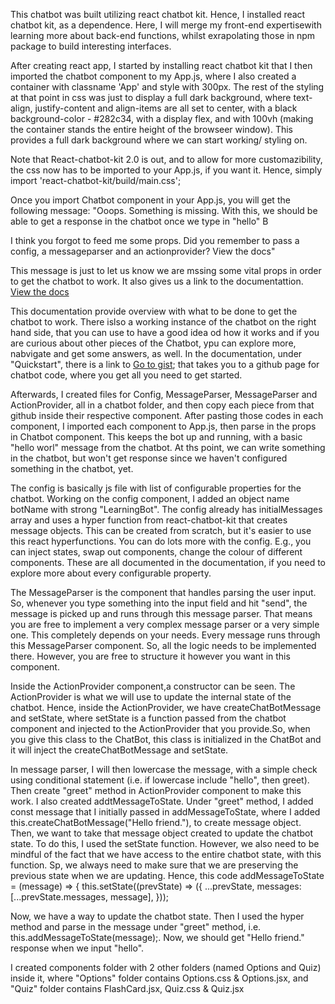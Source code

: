 This chatbot was built utilizing react chatbot kit. Hence, I installed react chatbot kit, as a dependence. Here, I will merge my front-end expertisewith learning more about back-end functions, whilst exrapolating those in npm package to build interesting interfaces.

After creating react app, I started by installing react chatbot kit that I then imported the chatbot component to my App.js, where I also created a container with classname 'App' and style with 300px. The rest of the styling at that point in css was just to display a full dark background, where text-align, justify-content and align-items are all set to center, with a black background-color - #282c34, with a display flex, and with 100vh (making the container stands the entire height of the browseer window). This provides a full dark background where we can start working/ styling on.

<bold> Note </bold> that React-chatbot-kit 2.0 is out, and to allow for more customazibility, the css now has to be imported to your App.js, if you want it. Hence, simply import 'react-chatbot-kit/build/main.css';

Once you import Chatbot component in your App.js, you will get the following message: "Ooops. Something is missing. With this, we should be able to get a response in the chatbot once we type in "hello"
B

I think you forgot to feed me some props. Did you remember to pass a config, a messageparser and an actionprovider?
View the docs"

This message is just to let us know we are mssing some vital props in order to get the chatbot to work. It also gives us a link to the documentattion. <a href="https://fredrikoseberg.github.io/react-chatbot-kit-docs/"> View the docs </a>

This documentation provide overview with what to be done to get the chatbot to work. There islso a working instance of the chatbot on the right hand side, that you can use to have a good idea od how it works and if you are curious about other pieces of the Chatbot, ypu can explore more, nabvigate and get some answers, as well. In the documentation, under "Quickstart", there is a link to <a href="https://gist.github.com/FredrikOseberg/c1e8ec83ade6e89ca84882e33caf599c"> Go to gist</a>; that takes you to a github page for chatbot code, where you  get all you need to get started. 

Afterwards, I created files for Config, MessageParser, MessageParser and ActionProvider, all in a chatbot folder, and then copy each piece from that github inside their respective component. After pasting those codes in each component, I imported each component to App.js, then parse in the props in Chatbot component. This keeps the bot up and running, with a basic "hello worl" message from the chatbot. At ths point, we can write something in the chatbot, but won't get response since we haven't configured something in the chatbot, yet.

The config is basically js file with list of configurable properties for the chatbot. Working on the config component, I added an object name botName with strong "LearningBot". The config already has initialMessages array and uses a hyper function from react-chatbot-kit that creates message objects. This can be created from scratch, but it's easier to use this react hyperfunctions. You can do lots more with the config. E.g., you can inject states, swap out components, change the colour of different components. These are all documented in the documentation, if you need to explore more about every configurable property.

The MessageParser is the component that handles parsing the user input. So, whenever you type something into the input field and hit "send", the message is picked up and runs through this message parser. That means  you are free to implement a very complex message parser or a very simple one. This completely depends on your needs. Every message runs through this MessageParser component. So, all the logic needs to be implemented there. However, you are free to structure it however you want in this component.

Inside the ActionProvider component,a constructor can be seen. The ActionProvider is what we will use to update the internal state of the chatbot. Hence, inside the ActionProvider, we have createChatBotMessage and setState, where setState is a function passed from the chatbot component and injected to the ActionProvider that you provide.So, when you give this class to the ChatBot, this class is initialized in the ChatBot and it will inject the createChatBotMessage and setState.

In message parser, I will then lowercase the message, with a simple check using conditional statement (i.e. if lowercase include "hello", then greet). Then create "greet" method in ActionProvider component to make this work. I also created addtMessageToState. Under "greet" method, I added const message that I initially passed in addMessageToState, where I added this.createChatBotMessage("Hello friend."), to create message object. Then, we want to take that message object created to update the chatbot state. To do this, I used the setState function. However, we also need to be mindful of the fact that we have access to the entire chatbot state, with this function. Sp, we always need to make sure that we are preserving the previous state when we are updating. Hence, this code    addMessageToState = (message) => {
       this.setState((prevState) => ({
           ...prevState,
           messages: [...prevState.messages, message],
       }));

Now, we have a way to update the chatbot state. Then I used the hyper method and parse in the message under "greet" method, i.e. this.addMessageToState(message);. Now, we should get "Hello friend." response when we input "hello".


I created components folder with 2 other folders (named Options and Quiz) inside it, where "Options" folder contains Options.css & Options.jsx, and "Quiz" folder contains FlashCard.jsx, Quiz.css & Quiz.jsx